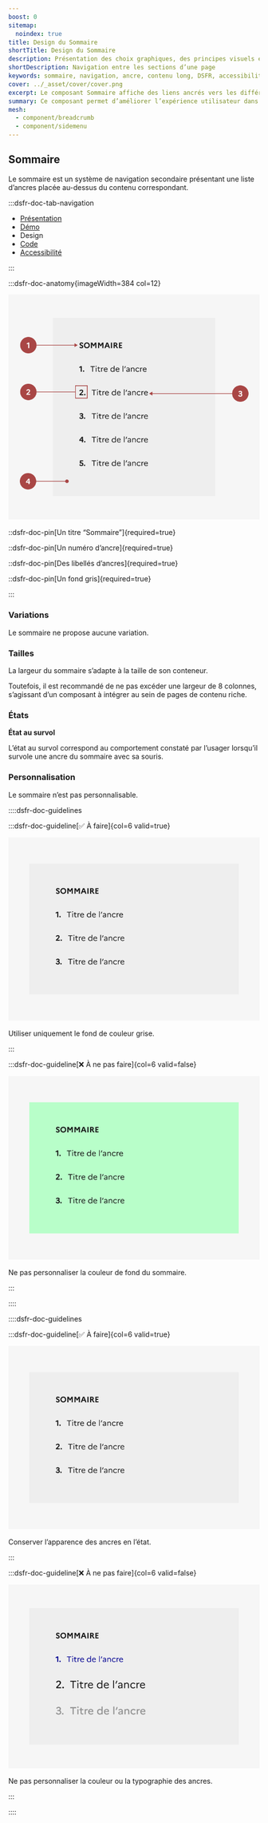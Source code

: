 ```yaml
---
boost: 0
sitemap:
  noindex: true
title: Design du Sommaire
shortTitle: Design du Sommaire
description: Présentation des choix graphiques, des principes visuels et des variantes disponibles du composant Sommaire.
shortDescription: Navigation entre les sections d’une page
keywords: sommaire, navigation, ancre, contenu long, DSFR, accessibilité, design système, interface
cover: ../_asset/cover/cover.png
excerpt: Le composant Sommaire affiche des liens ancrés vers les différentes sections d’une page, facilitant la lecture et l’accès rapide à l’information pour l’usager.
summary: Ce composant permet d’améliorer l’expérience utilisateur dans les pages à forte densité de contenu. Il affiche en haut de page une liste d’ancres reprenant fidèlement les titres des sections éditoriales, dans un bloc distinct visuellement. Le sommaire n’est pas sticky, ne se personnalise pas, et garantit une navigation fluide et cohérente au sein d’un même contenu.
mesh:
  - component/breadcrumb
  - component/sidemenu
---
```


## Sommaire

Le sommaire est un système de navigation secondaire présentant une liste d’ancres placée au-dessus du contenu correspondant.

:::dsfr-doc-tab-navigation

- [Présentation](../index.md)
- [Démo](../demo/index.md)
- Design
- [Code](../code/index.md)
- [Accessibilité](../accessibility/index.md)

:::

:::dsfr-doc-anatomy{imageWidth=384 col=12}

![Anatomie du bouton](../_asset/anatomy/anatomy-1.png)

::dsfr-doc-pin[Un titre “Sommaire”]{required=true}

::dsfr-doc-pin[Un numéro d’ancre]{required=true}

::dsfr-doc-pin[Des libellés d’ancres]{required=true}

::dsfr-doc-pin[Un fond gris]{required=true}

:::

### Variations

Le sommaire ne propose aucune variation.

### Tailles

La largeur du sommaire s’adapte à la taille de son conteneur.

Toutefois, il est recommandé de ne pas excéder une largeur de 8 colonnes, s’agissant d’un composant à intégrer au sein de pages de contenu riche.

### États

**État au survol**

L’état au survol correspond au comportement constaté par l’usager lorsqu’il survole une ancre du sommaire avec sa souris.

### Personnalisation

Le sommaire n’est pas personnalisable.

::::dsfr-doc-guidelines

:::dsfr-doc-guideline[✅ À faire]{col=6 valid=true}

![](../_asset/custom/do-1.png)

Utiliser uniquement le fond de couleur grise.

:::

:::dsfr-doc-guideline[❌ À ne pas faire]{col=6 valid=false}

![](../_asset/custom/dont-1.png)

Ne pas personnaliser la couleur de fond du sommaire.

:::

::::

::::dsfr-doc-guidelines

:::dsfr-doc-guideline[✅ À faire]{col=6 valid=true}

![](../_asset/custom/do-2.png)

Conserver l’apparence des ancres en l’état.

:::

:::dsfr-doc-guideline[❌ À ne pas faire]{col=6 valid=false}

![](../_asset/custom/dont-2.png)

Ne pas personnaliser la couleur ou la typographie des ancres.

:::

::::
